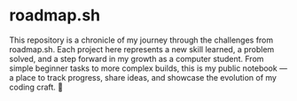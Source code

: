 # roadmap.sh

This repository is a chronicle of my journey through the challenges from roadmap.sh. Each project here represents a new skill learned, a problem solved, and a step forward in my growth as a computer student. From simple beginner tasks to more complex builds, this is my public notebook — a place to track progress, share ideas, and showcase the evolution of my coding craft. 🚀
